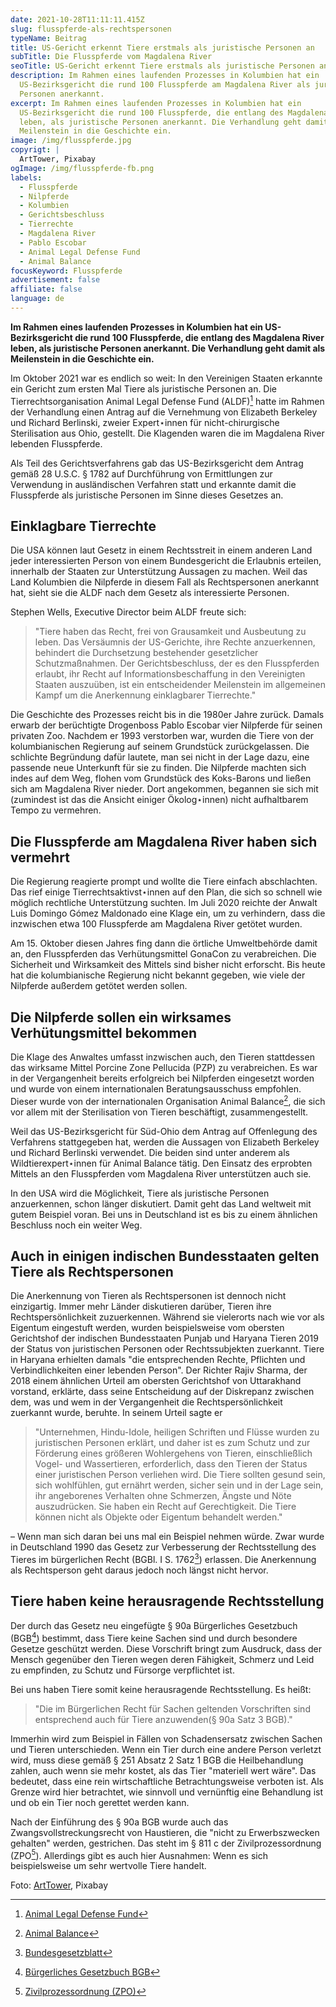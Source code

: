 ```yaml
---
date: 2021-10-28T11:11:11.415Z
slug: flusspferde-als-rechtspersonen
typeName: Beitrag
title: US-Gericht erkennt Tiere erstmals als juristische Personen an
subTitle: Die Flusspferde vom Magdalena River
seoTitle: US-Gericht erkennt Tiere erstmals als juristische Personen an
description: Im Rahmen eines laufenden Prozesses in Kolumbien hat ein
  US-Bezirksgericht die rund 100 Flusspferde am Magdalena River als juristische
  Personen anerkannt.
excerpt: Im Rahmen eines laufenden Prozesses in Kolumbien hat ein
  US-Bezirksgericht die rund 100 Flusspferde, die entlang des Magdalena River
  leben, als juristische Personen anerkannt. Die Verhandlung geht damit als
  Meilenstein in die Geschichte ein.
image: /img/flusspferde.jpg
copyrigt: |
  ArtTower, Pixabay
ogImage: /img/flusspferde-fb.png
labels:
  - Flusspferde
  - Nilpferde
  - Kolumbien
  - Gerichtsbeschluss
  - Tierrechte
  - Magdalena River
  - Pablo Escobar
  - Animal Legal Defense Fund
  - Animal Balance
focusKeyword: Flusspferde
advertisement: false
affiliate: false
language: de
---
```

**Im Rahmen eines laufenden Prozesses in Kolumbien hat ein US-Bezirksgericht die rund 100 Flusspferde, die entlang des Magdalena River leben, als juristische Personen anerkannt. Die Verhandlung geht damit als Meilenstein in die Geschichte ein.**

Im Oktober 2021 war es endlich so weit: In den Vereinigen Staaten erkannte ein Gericht zum ersten Mal Tiere als juristische Personen an. Die Tierrechtsorganisation Animal Legal Defense Fund (ALDF)[^1] hatte im Rahmen der Verhandlung einen Antrag auf die Vernehmung von Elizabeth Berkeley und Richard Berlinski, zweier Expert⋆innen für nicht-chirurgische Sterilisation aus Ohio, gestellt. Die Klagenden waren die im Magdalena River lebenden Flusspferde.

Als Teil des Gerichtsverfahrens gab das US-Bezirksgericht dem Antrag gemäß 28 U.S.C. § 1782 auf Durchführung von Ermittlungen zur Verwendung in ausländischen Verfahren statt und erkannte damit die Flusspferde als juristische Personen im Sinne dieses Gesetzes an.

## Einklagbare Tierrechte

Die USA können laut Gesetz in einem Rechtsstreit in einem anderen Land jeder interessierten Person von einem Bundesgericht die Erlaubnis erteilen, innerhalb der Staaten zur Unterstützung Aussagen zu machen. Weil das Land Kolumbien die Nilpferde in diesem Fall als Rechtspersonen anerkannt hat, sieht sie die ALDF nach dem Gesetz als interessierte Personen.

Stephen Wells, Executive Director beim ALDF freute sich:

> "Tiere haben das Recht, frei von Grausamkeit und Ausbeutung zu leben. Das Versäumnis der US-Gerichte, ihre Rechte anzuerkennen, behindert die Durchsetzung bestehender gesetzlicher Schutzmaßnahmen. Der Gerichtsbeschluss, der es den Flusspferden erlaubt, ihr Recht auf Informationsbeschaffung in den Vereinigten Staaten auszuüben, ist ein entscheidender Meilenstein im allgemeinen Kampf um die Anerkennung einklagbarer Tierrechte."

Die Geschichte des Prozesses reicht bis in die 1980er Jahre zurück. Damals erwarb der berüchtigte Drogenboss Pablo Escobar vier Nilpferde für seinen privaten Zoo. Nachdem er 1993 verstorben war, wurden die Tiere von der kolumbianischen Regierung auf seinem Grundstück zurückgelassen. Die schlichte Begründung dafür lautete, man sei nicht in der Lage dazu, eine passende neue Unterkunft für sie zu finden. Die Nilpferde machten sich indes auf dem Weg, flohen vom Grundstück des Koks-Barons und ließen sich am Magdalena River nieder. Dort angekommen, begannen sie sich mit (zumindest ist das die Ansicht einiger Ökolog⋆innen) nicht aufhaltbarem Tempo zu vermehren.

## Die Flusspferde am Magdalena River haben sich vermehrt

Die Regierung reagierte prompt und wollte die Tiere einfach abschlachten. Das rief einige Tierrechtsaktivst⋆innen auf den Plan, die sich so schnell wie möglich rechtliche Unterstützung suchten. Im Juli 2020 reichte der Anwalt Luis Domingo Gómez Maldonado eine Klage ein, um zu verhindern, dass die inzwischen etwa 100 Flusspferde am Magdalena River getötet wurden.

Am 15. Oktober diesen Jahres fing dann die örtliche Umweltbehörde damit an, den Flusspferden das Verhütungsmittel GonaCon zu verabreichen. Die Sicherheit und Wirksamkeit des Mittels sind bisher nicht erforscht. Bis heute hat die kolumbianische Regierung nicht bekannt gegeben, wie viele der Nilpferde außerdem getötet werden sollen.

## Die Nilpferde sollen ein wirksames Verhütungsmittel bekommen

Die Klage des Anwaltes umfasst inzwischen auch, den Tieren stattdessen das wirksame Mittel Porcine Zone Pellucida (PZP) zu verabreichen. Es war in der Vergangenheit bereits erfolgreich bei Nilpferden eingesetzt worden und wurde von einem internationalen Beratungsausschuss empfohlen. Dieser wurde von der internationalen Organisation Animal Balance[^2], die sich vor allem mit der Sterilisation von Tieren beschäftigt, zusammengestellt.

Weil das US-Bezirksgericht für Süd-Ohio dem Antrag auf Offenlegung des Verfahrens stattgegeben hat, werden die Aussagen von Elizabeth Berkeley und Richard Berlinski verwendet. Die beiden sind unter anderem als Wildtierexpert⋆innen für Animal Balance tätig. Den Einsatz des erprobten Mittels an den Flusspferden vom Magdalena River unterstützen auch sie.

In den USA wird die Möglichkeit, Tiere als juristische Personen anzuerkennen, schon länger diskutiert. Damit geht das Land weltweit mit gutem Beispiel voran. Bei uns in Deutschland ist es bis zu einem ähnlichen Beschluss noch ein weiter Weg.

## Auch in einigen indischen Bundesstaaten gelten Tiere als Rechtspersonen

Die Anerkennung von Tieren als Rechtspersonen ist dennoch nicht einzigartig. Immer mehr Länder diskutieren darüber, Tieren ihre Rechtspersönlichkeit zuzuerkennen. Während sie vielerorts nach wie vor als Eigentum eingestuft werden, wurden beispielsweise vom obersten Gerichtshof der indischen Bundesstaaten Punjab und Haryana Tieren 2019 der Status von juristischen Personen oder Rechtssubjekten zuerkannt. Tiere in Haryana erhielten damals "die entsprechenden Rechte, Pflichten und Verbindlichkeiten einer lebenden Person". Der Richter Rajiv Sharma, der 2018 einem ähnlichen Urteil am obersten Gerichtshof von Uttarakhand vorstand, erklärte, dass seine Entscheidung auf der Diskrepanz zwischen dem, was und wem in der Vergangenheit die Rechtspersönlichkeit zuerkannt wurde, beruhte. In seinem Urteil sagte er

> "Unternehmen, Hindu-Idole, heiligen Schriften und Flüsse wurden zu juristischen Personen erklärt, und daher ist es zum Schutz und zur Förderung eines größeren Wohlergehens von Tieren, einschließlich Vogel- und Wassertieren, erforderlich, dass den Tieren der Status einer juristischen Person verliehen wird. Die Tiere sollten gesund sein, sich wohlfühlen, gut ernährt werden, sicher sein und in der Lage sein, ihr angeborenes Verhalten ohne Schmerzen, Ängste und Nöte auszudrücken. Sie haben ein Recht auf Gerechtigkeit. Die Tiere können nicht als Objekte oder Eigentum behandelt werden."

– Wenn man sich daran bei uns mal ein Beispiel nehmen würde. Zwar wurde in Deutschland 1990 das Gesetz zur Verbesserung der Rechtsstellung des Tieres im bürgerlichen Recht (BGBl. I S. 1762[^3]) erlassen. Die Anerkennung als Rechtsperson geht daraus jedoch noch längst nicht hervor.

## Tiere haben keine herausragende Rechtsstellung

Der durch das Gesetz neu eingefügte § 90a Bürgerliches Gesetzbuch (BGB[^4]) bestimmt, dass Tiere keine Sachen sind und durch besondere Gesetze geschützt werden. Diese Vorschrift bringt zum Ausdruck, dass der Mensch gegenüber den Tieren wegen deren Fähigkeit, Schmerz und Leid zu empfinden, zu Schutz und Fürsorge verpflichtet ist. 

Bei uns haben Tiere somit keine herausragende Rechtsstellung. Es heißt: 

> "Die im Bürgerlichen Recht für Sachen geltenden Vorschriften sind entsprechend auch für Tiere anzuwenden(§ 90a Satz 3 BGB)."

Immerhin wird zum Beispiel in Fällen von Schadensersatz zwischen Sachen und Tieren unterschieden. Wenn ein Tier durch eine andere Person verletzt wird, muss diese gemäß § 251 Absatz 2 Satz 1 BGB die Heilbehandlung zahlen, auch wenn sie mehr kostet, als das Tier "materiell wert wäre". Das bedeutet, dass eine rein wirtschaftliche Betrachtungsweise verboten ist. Als Grenze wird hier betrachtet, wie sinnvoll und vernünftig eine Behandlung ist und ob ein Tier noch gerettet werden kann.

Nach der Einführung des § 90a BGB wurde auch das Zwangsvollstreckungsrecht von Haustieren, die "nicht zu Erwerbszwecken gehalten" werden, gestrichen. Das steht im § 811 c der Zivilprozessordnung (ZPO[^5]). Allerdings gibt es auch hier Ausnahmen: Wenn es sich beispielsweise um sehr wertvolle Tiere handelt.

[^1]: [Animal Legal Defense Fund](https://aldf.org/)
[^2]: [Animal Balance](https://www.animalbalance.org/)
[^3]: [Bundesgesetzblatt](https://de.wikipedia.org/wiki/Bundesgesetzblatt_(Deutschland))
[^4]: [Bürgerliches Gesetzbuch BGB](https://www.gesetze-im-internet.de/bgb/)
[^5]: [Zivilprozessordnung (ZPO)](https://www.gesetze-im-internet.de/zpo/BJNR005330950.html)

Foto: [ArtTower](https://pixabay.com/photos/hippopotamus-animals-wildlife-hippo-95472/), Pixabay
